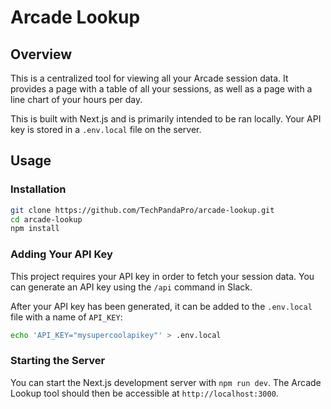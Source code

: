 # Arcade Lookup

## Overview

This is a centralized tool for viewing all your Arcade session data. It provides a page with a table of all your sessions, as well as a page with a line chart of your hours per day.

This is built with Next.js and is primarily intended to be ran locally. Your API key is stored in a `.env.local` file on the server.

## Usage

### Installation

```bash
git clone https://github.com/TechPandaPro/arcade-lookup.git
cd arcade-lookup
npm install
```

### Adding Your API Key

This project requires your API key in order to fetch your session data. You can generate an API key using the `/api` command in Slack.

After your API key has been generated, it can be added to the `.env.local` file with a name of `API_KEY`:

```bash
echo 'API_KEY="mysupercoolapikey"' > .env.local
```

### Starting the Server

You can start the Next.js development server with `npm run dev`. The Arcade Lookup tool should then be accessible at `http://localhost:3000`.

